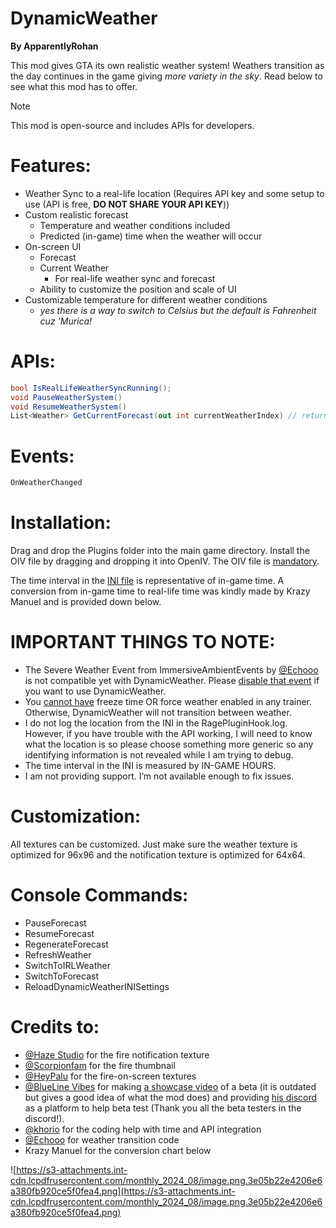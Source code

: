 # DynamicWeather
**By ApparentlyRohan**

This mod gives GTA its own realistic weather system! Weathers transition as the day continues in the game giving _more variety in the sky_. Read below to see what this mod has to offer.

> [!NOTE] 
> This mod is open-source and includes APIs for developers.

# Features:
- Weather Sync to a real-life location (Requires API key and some setup to use (API is free, **DO NOT SHARE YOUR API KEY**))
- Custom realistic forecast
  - Temperature and weather conditions included
  - Predicted (in-game) time when the weather will occur
- On-screen UI
  - Forecast
  - Current Weather
    - For real-life weather sync and forecast
  - Ability to customize the position and scale of UI
- Customizable temperature for different weather conditions
  - _yes there is a way to switch to Celsius but the default is Fahrenheit cuz 'Murica!_

# APIs:
``` csharp
bool IsRealLifeWeatherSyncRunning();
void PauseWeatherSystem()
void ResumeWeatherSystem()
List<Weather> GetCurrentForecast(out int currentWeatherIndex) // returns an empty list if real-life weather sync is running
```

# Events:
``` csharp
OnWeatherChanged
```
 
# Installation:

Drag and drop the Plugins folder into the main game directory. Install the OIV file by dragging and dropping it into OpenIV. The OIV file is <ins>mandatory</ins>.

The time interval in the <ins>INI file</ins> is representative of in-game time. A conversion from in-game time to real-life time was kindly made by Krazy Manuel and is provided down below.

# IMPORTANT THINGS TO NOTE:
- The Severe Weather Event from ImmersiveAmbientEvents by [@Echooo](https://www.lcpdfr.com/profile/482664-echooo/) is not compatible yet with DynamicWeather. Please <ins>disable that event</ins> if you want to use DynamicWeather.
- You <ins>cannot have</ins> freeze time OR force weather enabled in any trainer. Otherwise, DynamicWeather will not transition between weather. 
- I do not log the location from the INI in the RagePluginHook.log. However, if you have trouble with the API working, I will need to know what the location is so please choose something more generic so any identifying information is not revealed while I am trying to debug.
- The time interval in the INI is measured by IN-GAME HOURS.
- I am not providing support. I’m not available enough to fix issues.

# Customization:
All textures can be customized. Just make sure the weather texture is optimized for 96x96 and the notification texture is optimized for 64x64.

# Console Commands:
- PauseForecast 
- ResumeForecast
- RegenerateForecast
- RefreshWeather
- SwitchToIRLWeather
- SwitchToForecast
- ReloadDynamicWeatherINISettings

# Credits to:
- [@Haze Studio](https://www.lcpdfr.com/profile/393830-haze-studio/) for the fire notification texture
- [@Scorpionfam](https://www.lcpdfr.com/profile/430253-scorpionfam/) for the fire thumbnail
- [@HeyPalu](https://www.lcpdfr.com/profile/533866-heypalu/) for the fire-on-screen textures
- [@BlueLine Vibes](https://www.lcpdfr.com/profile/250460-blueline-vibes/) for making [a showcase video](https://www.youtube.com/watch?v=FWaytHG6Jy0) of a beta (it is outdated but gives a good idea of what the mod does) and providing [his discord](https://discord.com/invite/cxVZwSC) as a platform to help beta test (Thank you all the beta testers in the discord!).
- [@khorio](https://www.lcpdfr.com/profile/99784-khorio/) for the coding help with time and API integration
- [@Echooo](https://www.lcpdfr.com/profile/482664-echooo/) for weather transition code
- Krazy Manuel for the conversion chart below

![https://s3-attachments.int-cdn.lcpdfrusercontent.com/monthly_2024_08/image.png.3e05b22e4206e6a380fb920ce5f0fea4.png](https://s3-attachments.int-cdn.lcpdfrusercontent.com/monthly_2024_08/image.png.3e05b22e4206e6a380fb920ce5f0fea4.png)

